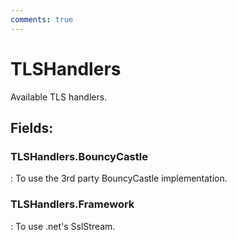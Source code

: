 ```yaml
---
comments: true
---
```

# TLSHandlers

Available TLS handlers. 

## **Fields**:
### **TLSHandlers.BouncyCastle**
: To use the 3rd party BouncyCastle implementation. 
### **TLSHandlers.Framework**
: To use .net's SslStream. 